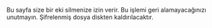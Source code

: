 Bu sayfa size bir eki silmenize izin verir. Bu işlemi geri alamayacağınızı unutmayın. Şifrelenmiş dosya diskten kaldırılacaktır.
